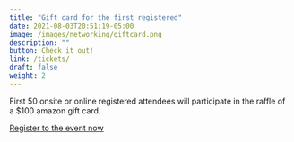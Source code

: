 ```yaml
---
title: "Gift card for the first registered"
date: 2021-08-03T20:51:19-05:00
image: /images/networking/giftcard.png
description: ""
button: Check it out!
link: /tickets/
draft: false
weight: 2
---
```


First 50 onsite or online registered attendees will participate in the raffle of a $100 amazon gift card. 

[Register to the event now](https://2022.beamsummit.org/tickets/)

